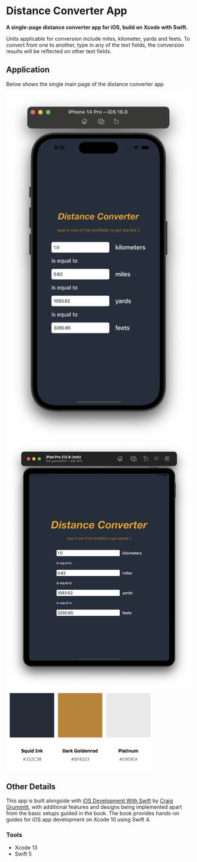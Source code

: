 # Distance Converter App
**A single-page distance converter app for iOS, build on Xcode with Swift.**

Units applicable for conversion include miles, kilometer, yards and feets. To convert from one to another, type in any of the text fields, the conversion results will be reflected on other text fields.

 ## Application
 Below shows the single main page of the distance converter app

 <img src="Media/Screen%20Shot%202022-09-18%20at%209.15.52%20AM.png" width = "500">
 <img src="Media/Screen%20Shot%202022-09-18%20at%209.09.22%20AM.png" width = "800">

 

 <img src="Media/Screen%20Shot%202022-09-08%20at%2010.09.10%20AM.png" width = "400">
 
## Other Details
This app is built alongside with [iOS Development With Swift](https://www.amazon.com/iOS-Development-Swift-Craig-Grummit/dp/1617294071) by [Craig Grummitt](https://craiggrummitt.com/about/), with additional features and designs being implemented apart from the basic setups guided in the book. 
The book provides hands-on guides for iOS app development on Xcode 10 using Swift 4.
### Tools
- Xcode 13
- Swift 5

